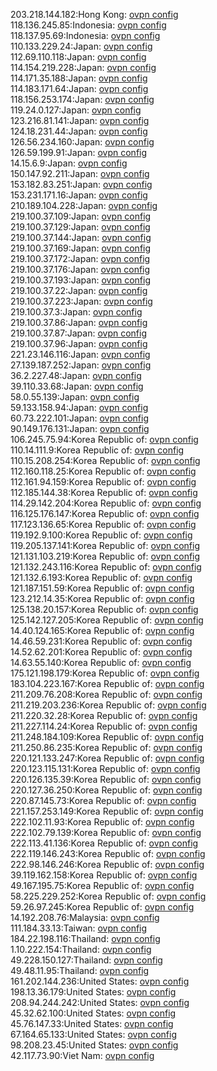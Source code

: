 203.218.144.182:Hong Kong: [ovpn config](vpn/203_218_144_182.ovpn)  
118.136.245.85:Indonesia: [ovpn config](vpn/118_136_245_85.ovpn)  
118.137.95.69:Indonesia: [ovpn config](vpn/118_137_95_69.ovpn)  
110.133.229.24:Japan: [ovpn config](vpn/110_133_229_24.ovpn)  
112.69.110.118:Japan: [ovpn config](vpn/112_69_110_118.ovpn)  
114.154.219.228:Japan: [ovpn config](vpn/114_154_219_228.ovpn)  
114.171.35.188:Japan: [ovpn config](vpn/114_171_35_188.ovpn)  
114.183.171.64:Japan: [ovpn config](vpn/114_183_171_64.ovpn)  
118.156.253.174:Japan: [ovpn config](vpn/118_156_253_174.ovpn)  
119.24.0.127:Japan: [ovpn config](vpn/119_24_0_127.ovpn)  
123.216.81.141:Japan: [ovpn config](vpn/123_216_81_141.ovpn)  
124.18.231.44:Japan: [ovpn config](vpn/124_18_231_44.ovpn)  
126.56.234.160:Japan: [ovpn config](vpn/126_56_234_160.ovpn)  
126.59.199.91:Japan: [ovpn config](vpn/126_59_199_91.ovpn)  
14.15.6.9:Japan: [ovpn config](vpn/14_15_6_9.ovpn)  
150.147.92.211:Japan: [ovpn config](vpn/150_147_92_211.ovpn)  
153.182.83.251:Japan: [ovpn config](vpn/153_182_83_251.ovpn)  
153.231.171.16:Japan: [ovpn config](vpn/153_231_171_16.ovpn)  
210.189.104.228:Japan: [ovpn config](vpn/210_189_104_228.ovpn)  
219.100.37.109:Japan: [ovpn config](vpn/219_100_37_109.ovpn)  
219.100.37.129:Japan: [ovpn config](vpn/219_100_37_129.ovpn)  
219.100.37.144:Japan: [ovpn config](vpn/219_100_37_144.ovpn)  
219.100.37.169:Japan: [ovpn config](vpn/219_100_37_169.ovpn)  
219.100.37.172:Japan: [ovpn config](vpn/219_100_37_172.ovpn)  
219.100.37.176:Japan: [ovpn config](vpn/219_100_37_176.ovpn)  
219.100.37.193:Japan: [ovpn config](vpn/219_100_37_193.ovpn)  
219.100.37.22:Japan: [ovpn config](vpn/219_100_37_22.ovpn)  
219.100.37.223:Japan: [ovpn config](vpn/219_100_37_223.ovpn)  
219.100.37.3:Japan: [ovpn config](vpn/219_100_37_3.ovpn)  
219.100.37.86:Japan: [ovpn config](vpn/219_100_37_86.ovpn)  
219.100.37.87:Japan: [ovpn config](vpn/219_100_37_87.ovpn)  
219.100.37.96:Japan: [ovpn config](vpn/219_100_37_96.ovpn)  
221.23.146.116:Japan: [ovpn config](vpn/221_23_146_116.ovpn)  
27.139.187.252:Japan: [ovpn config](vpn/27_139_187_252.ovpn)  
36.2.227.48:Japan: [ovpn config](vpn/36_2_227_48.ovpn)  
39.110.33.68:Japan: [ovpn config](vpn/39_110_33_68.ovpn)  
58.0.55.139:Japan: [ovpn config](vpn/58_0_55_139.ovpn)  
59.133.158.94:Japan: [ovpn config](vpn/59_133_158_94.ovpn)  
60.73.222.101:Japan: [ovpn config](vpn/60_73_222_101.ovpn)  
90.149.176.131:Japan: [ovpn config](vpn/90_149_176_131.ovpn)  
106.245.75.94:Korea Republic of: [ovpn config](vpn/106_245_75_94.ovpn)  
110.14.111.9:Korea Republic of: [ovpn config](vpn/110_14_111_9.ovpn)  
110.15.208.254:Korea Republic of: [ovpn config](vpn/110_15_208_254.ovpn)  
112.160.118.25:Korea Republic of: [ovpn config](vpn/112_160_118_25.ovpn)  
112.161.94.159:Korea Republic of: [ovpn config](vpn/112_161_94_159.ovpn)  
112.185.144.38:Korea Republic of: [ovpn config](vpn/112_185_144_38.ovpn)  
114.29.142.204:Korea Republic of: [ovpn config](vpn/114_29_142_204.ovpn)  
116.125.176.147:Korea Republic of: [ovpn config](vpn/116_125_176_147.ovpn)  
117.123.136.65:Korea Republic of: [ovpn config](vpn/117_123_136_65.ovpn)  
119.192.9.100:Korea Republic of: [ovpn config](vpn/119_192_9_100.ovpn)  
119.205.137.141:Korea Republic of: [ovpn config](vpn/119_205_137_141.ovpn)  
121.131.103.219:Korea Republic of: [ovpn config](vpn/121_131_103_219.ovpn)  
121.132.243.116:Korea Republic of: [ovpn config](vpn/121_132_243_116.ovpn)  
121.132.6.193:Korea Republic of: [ovpn config](vpn/121_132_6_193.ovpn)  
121.187.151.59:Korea Republic of: [ovpn config](vpn/121_187_151_59.ovpn)  
123.212.14.35:Korea Republic of: [ovpn config](vpn/123_212_14_35.ovpn)  
125.138.20.157:Korea Republic of: [ovpn config](vpn/125_138_20_157.ovpn)  
125.142.127.205:Korea Republic of: [ovpn config](vpn/125_142_127_205.ovpn)  
14.40.124.165:Korea Republic of: [ovpn config](vpn/14_40_124_165.ovpn)  
14.46.59.231:Korea Republic of: [ovpn config](vpn/14_46_59_231.ovpn)  
14.52.62.201:Korea Republic of: [ovpn config](vpn/14_52_62_201.ovpn)  
14.63.55.140:Korea Republic of: [ovpn config](vpn/14_63_55_140.ovpn)  
175.121.198.179:Korea Republic of: [ovpn config](vpn/175_121_198_179.ovpn)  
183.104.223.167:Korea Republic of: [ovpn config](vpn/183_104_223_167.ovpn)  
211.209.76.208:Korea Republic of: [ovpn config](vpn/211_209_76_208.ovpn)  
211.219.203.236:Korea Republic of: [ovpn config](vpn/211_219_203_236.ovpn)  
211.220.32.28:Korea Republic of: [ovpn config](vpn/211_220_32_28.ovpn)  
211.227.114.24:Korea Republic of: [ovpn config](vpn/211_227_114_24.ovpn)  
211.248.184.109:Korea Republic of: [ovpn config](vpn/211_248_184_109.ovpn)  
211.250.86.235:Korea Republic of: [ovpn config](vpn/211_250_86_235.ovpn)  
220.121.133.247:Korea Republic of: [ovpn config](vpn/220_121_133_247.ovpn)  
220.123.115.131:Korea Republic of: [ovpn config](vpn/220_123_115_131.ovpn)  
220.126.135.39:Korea Republic of: [ovpn config](vpn/220_126_135_39.ovpn)  
220.127.36.250:Korea Republic of: [ovpn config](vpn/220_127_36_250.ovpn)  
220.87.145.73:Korea Republic of: [ovpn config](vpn/220_87_145_73.ovpn)  
221.157.253.149:Korea Republic of: [ovpn config](vpn/221_157_253_149.ovpn)  
222.102.11.93:Korea Republic of: [ovpn config](vpn/222_102_11_93.ovpn)  
222.102.79.139:Korea Republic of: [ovpn config](vpn/222_102_79_139.ovpn)  
222.113.41.136:Korea Republic of: [ovpn config](vpn/222_113_41_136.ovpn)  
222.119.146.243:Korea Republic of: [ovpn config](vpn/222_119_146_243.ovpn)  
222.98.146.246:Korea Republic of: [ovpn config](vpn/222_98_146_246.ovpn)  
39.119.162.158:Korea Republic of: [ovpn config](vpn/39_119_162_158.ovpn)  
49.167.195.75:Korea Republic of: [ovpn config](vpn/49_167_195_75.ovpn)  
58.225.229.252:Korea Republic of: [ovpn config](vpn/58_225_229_252.ovpn)  
59.26.97.245:Korea Republic of: [ovpn config](vpn/59_26_97_245.ovpn)  
14.192.208.76:Malaysia: [ovpn config](vpn/14_192_208_76.ovpn)  
111.184.33.13:Taiwan: [ovpn config](vpn/111_184_33_13.ovpn)  
184.22.198.116:Thailand: [ovpn config](vpn/184_22_198_116.ovpn)  
1.10.222.154:Thailand: [ovpn config](vpn/1_10_222_154.ovpn)  
49.228.150.127:Thailand: [ovpn config](vpn/49_228_150_127.ovpn)  
49.48.11.95:Thailand: [ovpn config](vpn/49_48_11_95.ovpn)  
161.202.144.236:United States: [ovpn config](vpn/161_202_144_236.ovpn)  
198.13.36.179:United States: [ovpn config](vpn/198_13_36_179.ovpn)  
208.94.244.242:United States: [ovpn config](vpn/208_94_244_242.ovpn)  
45.32.62.100:United States: [ovpn config](vpn/45_32_62_100.ovpn)  
45.76.147.33:United States: [ovpn config](vpn/45_76_147_33.ovpn)  
67.164.65.133:United States: [ovpn config](vpn/67_164_65_133.ovpn)  
98.208.23.45:United States: [ovpn config](vpn/98_208_23_45.ovpn)  
42.117.73.90:Viet Nam: [ovpn config](vpn/42_117_73_90.ovpn)  
